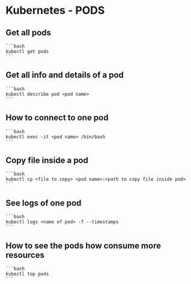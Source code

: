 # Kubernetes - PODS

## Get all pods

    ```bash
    kubectl get pods
    ```

## Get all info and details of a pod

    ```bash
    kubectl describe pod <pod name>
    ```

## How to connect to one pod

    ```bash
    kubectl exec -it <pod name> /bin/bash
    ```

## Copy file inside a pod

    ```bash
    kubectl cp <file to copy> <pod name>:<path to copy file inside pod>
    ```

## See logs of one pod

    ```bash
    kubectl logs <name of pod> -f --timestamps
    ```

## How to see the pods how consume more resources

    ```bash
    kubectl top pods
    ```

